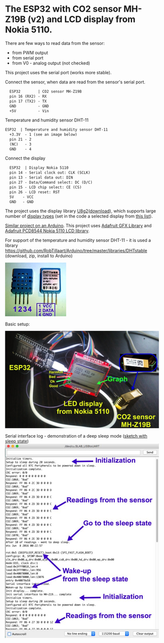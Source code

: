 # The ESP32 with CO2 sensor MH-Z19B (v2) and LCD display from Nokia 5110.
There are few ways to read data from the sensor:
* from PWM output 
* from serial port
* from V0 - analog output (not checked)

This project uses the serial port (works more stable).

Connect the sensor, when data are read from the sensor's serial port.
```
  ESP32        | CO2 sensor MH-Z19B
  pin 16 (RX2) - RX
  pin 17 (TX2) - TX
  GND          - GND
  +5V          - Vin
```
Temperature and humidity sensor DHT-11
```
ESP32  | Temperature and humidity sensor DHT-11
  +3.3V  - 1 (see an image below)
  pin 21 - 2
  (NC)   - 3
  GND    - 4
```  
Connect the display
```
  ESP32  | Display Nokia 5110
  pin 14 - Serial clock out: CLK (SCLK)
  pin 13 - Serial data out: DIN
  pin 27 - Data/Command select: DC (D/C)
  pin 15 - LCD chip select: CE (CS)
  pin 26 - LCD reset: RST
  5V    - VCC
  GND   - GND
```
The project uses the display library [U8g2](https://github.com/olikraus/U8g2_Arduino)([download](https://github.com/olikraus/U8g2_Arduino/archive/master.zip)), which supports large number of [display types](https://github.com/olikraus/u8g2/wiki/u8g2setupcpp) (set in the code a selected display from [this list](https://github.com/olikraus/u8g2/blob/master/tools/inoupdate/frame_buffer.ino)).

[Similar project on an Arduino](https://github.com/satr/arduino-with-co2-sensor-mh-z19b-and-lcd-display-nokia-5110). This project uses [Adafruit GFX Library](https://github.com/adafruit/Adafruit-GFX-Library) and [Adafruit PCD8544 Nokia 5110 LCD library](https://github.com/adafruit/Adafruit-PCD8544-Nokia-5110-LCD-library).

For support of the temperature and humidity sensor DHT-11 - it is used a library  https://github.com/RobTillaart/Arduino/tree/master/libraries/DHTstable (download, zip, install to Arduino)

![](docs/images/sensor-DHT-11.jpg)

Basic setup:

![](docs/images/esp32-with-co2-sensor-mh-z19b-and-graph.jpg)

Serial interface log - demonstration of a deep sleep mode ([sketch with sleep state](esp32-mh-z19b-lcd-5110-with-deep-sleep-sketch/esp32-mh-z19b-lcd-5110-with-deep-sleep-sketch.ino))
![](docs/images/esp32-with-co2-sensor-mh-z19b-and-graph-and-sleep.jpg)
